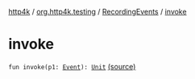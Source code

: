 [http4k](../../index.md) / [org.http4k.testing](../index.md) / [RecordingEvents](index.md) / [invoke](./invoke.md)

# invoke

`fun invoke(p1: `[`Event`](../../org.http4k.events/-event/index.md)`): `[`Unit`](https://kotlinlang.org/api/latest/jvm/stdlib/kotlin/-unit/index.html) [(source)](https://github.com/http4k/http4k/blob/master/http4k-core/src/main/kotlin/org/http4k/testing/RecordingEvents.kt#L15)